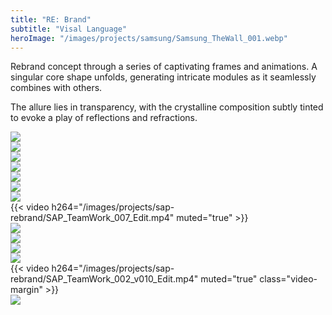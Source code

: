 ```yaml
---
title: "RE: Brand"
subtitle: "Visal Language"
heroImage: "/images/projects/samsung/Samsung_TheWall_001.webp"
---
```



<div id="contentContainer">
    <div id="content">
        <p>Rebrand concept through a series of captivating frames and animations. A singular core shape unfolds, generating intricate modules as it seamlessly combines with others.</p>
        <p>The allure lies in transparency, with the crystalline composition subtly tinted to evoke a play of reflections and refractions.</p>
    </div>
</div>



<div class="grid-layout">
    <div class="column column-4 empty"></div>
    <div class="column column-8">
    <img src="/images/projects/sap-rebrand/SAP_Data_006_TK_001.webp">
    </div>


<div class="column column-6">
    <img src="/images/projects/sap-rebrand/SAP_Data_006_TK_003.webp">
</div>
<div class="column column-6 empty"></div>



<div class="column column-2 empty"></div>
<div class="column column-10">
        <img src="/images/projects/sap-rebrand/SAP_Data_006_TK_002.webp">
</div>
<div class="column column-2 empty"></div>




<div class="column column-1 empty"></div>
<div class="column column-10">
    <img src="/images/projects/sap-rebrand/SAP_Mist_004_TK_001.webp">
</div>
<div class="column column-1 empty"></div>



<div class="column column-2 empty"></div>
<div class="column column-5">
    <img src="/images/projects/sap-rebrand/SAP_Mist_004_TK_004.webp">
</div>
<div class="column column-5">    
<img src="/images/projects/sap-rebrand/SAP_Mist_004_TK_003.webp">
</div>


<div class="column column-1 empty"></div>
<div class="column column-10">
    <img src="/images/projects/sap-rebrand/SAP_Mist_004_TK_002.webp">
</div>
<div class="column column-1 empty"></div>


<div class="column column-8">
{{< video h264="/images/projects/sap-rebrand/SAP_TeamWork_007_Edit.mp4" muted="true" >}}
</div>
<div class="column column-4">
</div>


<div class="column column-1 empty"></div>
<div class="column column-11">
    <img src="/images/projects/sap-rebrand/SAP_TeamWork_002_v002_SF_003_0166.webp">
</div>




<div class="column column-6">
        <img src="/images/projects/sap-rebrand/SAP_TeamWork_007_0044.webp">
</div>
<div class="column column-6">
    <img src="/images/projects/sap-rebrand/SAP_TeamWork_002_v010_0207.webp">
</div>


<div class="column column-1 empty"></div>
<div class="column column-10">
    <img src="/images/projects/sap-rebrand/SAP_TeamWork_006_0195_CC.webp">
</div>
<div class="column column-1 empty"></div>


<div class="column column-2 empty"></div>
<div class="column column-10">
{{< video h264="/images/projects/sap-rebrand/SAP_TeamWork_002_v010_Edit.mp4" muted="true" class="video-margin" >}}
</div>


<div class="column column-1 empty"></div>
<div class="column column-10">
    <img src="/images/projects/sap-rebrand/SAP_TeamWork_002_v010_0222.webp">
</div>
<div class="column column-1 empty"></div>
